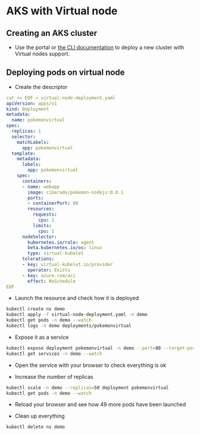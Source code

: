 # AKS with Virtual node

## Creating an AKS cluster

* Use the portal or [the CLI documentation](https://docs.microsoft.com/en-us/azure/aks/virtual-nodes-cli) to deploy a new cluster with Virtual nodes support.

## Deploying pods on virtual node

* Create the descriptor

```yaml
cat << EOF > virtual-node-deployment.yaml
apiVersion: apps/v1
kind: Deployment
metadata:
  name: pokemonvirtual
spec:
  replicas: 1
  selector:
    matchLabels:
      app: pokemonvirtual
  template:
    metadata:
      labels:
        app: pokemonvirtual
    spec:
      containers:
      - name: webapp
        image: ciberado/pokemon-nodejs:0.0.1
        ports:
        - containerPort: 80
        resources:
          requests:
            cpu: 1
          limits:
            cpu: 1
      nodeSelector:
        kubernetes.io/role: agent
        beta.kubernetes.io/os: linux
        type: virtual-kubelet
      tolerations:
      - key: virtual-kubelet.io/provider
        operator: Exists
      - key: azure.com/aci
        effect: NoSchedule
EOF
```

* Launch the resource and check how it is deployed

```bash
kubectl create ns demo
kubectl apply -f virtual-node-deployment.yaml -n demo
kubectl get pods -n demo --watch
kubectl logs -n demo deployments/pokemonvirtual
```

* Expose it as a service

```bash
kubectl expose deployment pokemonvirtual -n demo --port=80 --target-port=80 --type=LoadBalancer
kubectl get services -n demo --watch
```

* Open the service with your browser to check everything is ok

* Increase the number of replicas

```bash
kubectl scale -n demo --replicas=50 deployment pokemonvirtual
kubectl get pods -n demo --watch
```

* Reload your browser and see how 49 more pods have been launched

* Clean up everything

```bash
kubectl delete ns demo
```